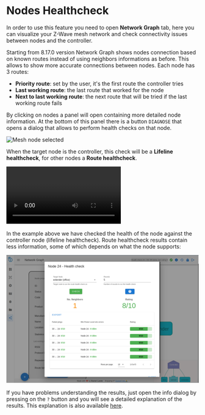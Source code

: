 # Nodes Healthcheck

In order to use this feature you need to open **Network Graph** tab, here you can visualize your Z-Wave mesh network and check connectivity issues between nodes and the controller.

Starting from 8.17.0 version Network Graph shows nodes connection based on known routes instead of using neighbors informations as before. This allows to show more accurate connections between nodes. Each node has 3 routes:

- **Priority route**: set by the user, it's the first route the controller tries
- **Last working route**: the last route that worked for the node
- **Next to last working route**: the next route that will be tried if the last working route fails

By clicking on nodes a panel will open containing more detailed node information. At the bottom of this panel there is a button `DIAGNOSE` that opens a dialog that allows to perform health checks on that node.

![Mesh node selected](../_images/mesh-selected.png)

When the target node is the controller, this check will be a **Lifeline healthcheck**, for other nodes a **Route healthcheck**.

![Lifeline health](../_images/lifeline_health.mp4 ':include :type=video controls width=100% height=600px')

In the example above we have checked the health of the node against the controller node (lifeline healthcheck). Route healthcheck results contain less information, some of which depends on what the node supports:

![Route health results](../_images/route_health_result.png)

If you have problems understanding the results, just open the info dialog by pressing on the `?` button and you will see a detailed explanation of the results. This explanation is also available [here](https://zwave-js.github.io/node-zwave-js/#/api/node?id=checklifelinehealth).
